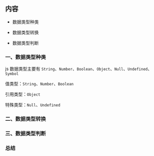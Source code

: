 ## 内容

- 数据类型种类

- 数据类型转换

- 数据类型判断

### 一、数据类型种类

js 数据类型主要有 `String`、`Number`、`Boolean`、`Object`、`Null`、`Undefined`、`Symbol`

值类型：`String`、`Number`、`Boolean`

引用类型：`Object`

特殊类型：`Null`、`Undefined`

### 二、数据类型转换

### 三、数据类型判断

### 总结
